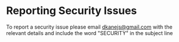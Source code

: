 # Reporting Security Issues

To report a security issue please email [dkanejs@gmail.com](mailto:dkanejs@gmail.com) with the relevant details and include the word "SECURITY" in the subject line
